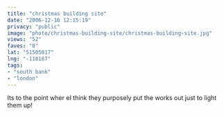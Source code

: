 ```yaml
---
title: "christmas building site"
date: "2006-12-16 12:15:19"
privacy: "public"
image: "photo/christmas-building-site/christmas-building-site.jpg"
views: "52"
faves: "0"
lat: "51505817"
lng: "-118167"
tags:
- "south bank"
- "london"
---
```

Its to the point wher eI think they purposely put the works out just to light them up!

